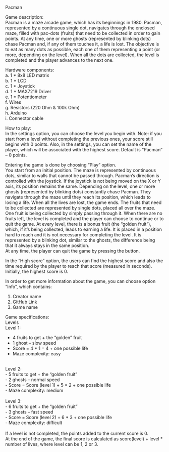 Pacman

Game description: <br/>
Pacman is a maze arcade game, which has its beginnings in 1980. Pacman, represented by a continuous single dot, navigates through the enclosed maze, filled with pac-dots (fruits) that need to be collected in order to gain points. At any time, one or more ghosts (represented by blinking dots) chase Pacman and, if any of them touches it, a life is lost. The objective is to eat as many dots as possible, each one of them representing a point (or more, depending on the level). When all the dots are collected, the level is completed and the player advances to the next one.

Hardware components: <br/>
a. 1 * 8x8 LED matrix <br/>
b. 1 * LCD <br/>
c. 1 * Joystick<br/>
d. 1 * MAX7219 Driver<br/>
e. 1 * Potentiometer<br/>
f. Wires<br/>
g. Resistors (220 Ohm & 100k Ohm)<br/>
h. Arduino<br/>
i. Connector cable<br/>

How to play:<br/>
In the settings option, you can choose the level you begin with. Note: if you start from a level without completing the previous ones, your score still begins with 0 points. Also, in the settings, you can set the name of the player, which will be associated with the highest score. Default is “Pacman” – 0 points.

Entering the game is done by choosing “Play” option.<br/>
You start from an initial position. The maze is represented by continuous dots, similar to walls that cannot be passed through. Pacman’s direction is controlled with the joystick. If the joystick is not being moved on the X or Y axis, its position remains the same.
Depending on the level, one or more ghosts (represented by blinking dots) constantly chase Pacman. They navigate through the maze until they reach its position, which leads to losing a life. When all the lives are lost, the game ends.
The fruits that need to be collected are represented by single dots, placed all over the maze. One fruit is being collected by simply passing through it. When there are no fruits left, the level is completed and the player can choose to continue or to quit the game.
At every level, there is a bonus fruit (the “golden fruit”), which, if it’s being collected, leads to earning a life. It is placed in a position hard to reach and it is not necessary for completing the level. It is represented by a blinking dot, similar to the ghosts, the difference being that it always stays in the same position.<br/>
At any time, the player can quit the game by pressing the button.

In the “High score” option, the users can find the highest score and also the time required by the player to reach that score (measured in seconds). Initially, the highest score is 0.

In order to get more information about the game, you can choose option “Info”, which contains:<br/>
1. Creator name<br/>
2. GitHub Link<br/>
3. Game name

Game specifications:<br/>
Levels <br/>
Level 1: <br/>
-	4 fruits to get + the “golden” fruit<br/>
-	1 ghost – slow speed<br/>
-	Score = 4 * 1 = 4 + one possible life<br/>
-	Maze complexity: easy<br/>
<br/>
Level 2:<br/>
-	5 fruits to get + the “golden fruit”<br/>
-	2 ghosts – normal speed<br/>
-	Score = Score (level 1) + 5 * 2 + one possible life<br/>
-	Maze complexity: medium<br/>
<br/>
Level 3:<br/>
-	6 fruits to get + the “golden fruit”<br/>
-	3 ghosts – fast speed<br/>
-	Score = Score (level 2) + 6 * 3 + one possible life<br/>
-	Maze complexity: difficult<br/>
<br/>
If a level is not completed, the points added to the current score is 0.<br/>
At the end of the game, the final score is calculated as score(level) + level * number of lives, where level can be 1, 2 or 3.

